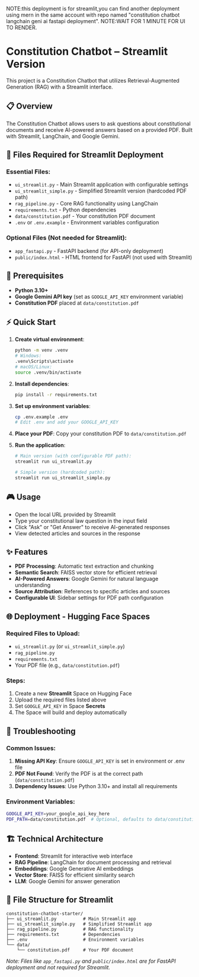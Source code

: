 NOTE:this deployment is for streamlit,you can find another deployment using mern in the same account with repo named "constitution chatbot langchain geni ai fastapi deployment".
NOTE:WAIT FOR 1 MINUTE FOR UI TO RENDER.


# Constitution Chatbot – Streamlit Version

This project is a Constitution Chatbot that utilizes Retrieval-Augmented Generation (RAG) with a Streamlit interface.

## 📋 Overview
The Constitution Chatbot allows users to ask questions about constitutional documents and receive AI-powered answers based on a provided PDF. Built with Streamlit, LangChain, and Google Gemini.

## 🎯 Files Required for Streamlit Deployment

### Essential Files:
- `ui_streamlit.py` - Main Streamlit application with configurable settings
- `ui_streamlit_simple.py` - Simplified Streamlit version (hardcoded PDF path)
- `rag_pipeline.py` - Core RAG functionality using LangChain
- `requirements.txt` - Python dependencies
- `data/constitution.pdf` - Your constitution PDF document
- `.env` or `.env.example` - Environment variables configuration

### Optional Files (Not needed for Streamlit):
- `app_fastapi.py` - FastAPI backend (for API-only deployment)
- `public/index.html` - HTML frontend for FastAPI (not used with Streamlit)

## 🚀 Prerequisites
- **Python 3.10+**
- **Google Gemini API key** (set as `GOOGLE_API_KEY` environment variable)
- **Constitution PDF** placed at `data/constitution.pdf`

## ⚡ Quick Start

1. **Create virtual environment**:
   ```bash
   python -m venv .venv
   # Windows:
   .venv\Scripts\activate
   # macOS/Linux:
   source .venv/bin/activate
   ```

2. **Install dependencies**:
   ```bash
   pip install -r requirements.txt
   ```

3. **Set up environment variables**:
   ```bash
   cp .env.example .env
   # Edit .env and add your GOOGLE_API_KEY
   ```

4. **Place your PDF**:
   Copy your constitution PDF to `data/constitution.pdf`

5. **Run the application**:
   ```bash
   # Main version (with configurable PDF path):
   streamlit run ui_streamlit.py
   
   # Simple version (hardcoded path):
   streamlit run ui_streamlit_simple.py
   ```

## 🎮 Usage
- Open the local URL provided by Streamlit
- Type your constitutional law question in the input field
- Click "Ask" or "Get Answer" to receive AI-generated responses
- View detected articles and sources in the response

## ✨ Features
- **PDF Processing**: Automatic text extraction and chunking
- **Semantic Search**: FAISS vector store for efficient retrieval
- **AI-Powered Answers**: Google Gemini for natural language understanding
- **Source Attribution**: References to specific articles and sources
- **Configurable UI**: Sidebar settings for PDF path configuration

## 🌐 Deployment - Hugging Face Spaces

### Required Files to Upload:
- `ui_streamlit.py` (or `ui_streamlit_simple.py`)
- `rag_pipeline.py`
- `requirements.txt`
- Your PDF file (e.g., `data/constitution.pdf`)

### Steps:
1. Create a new **Streamlit** Space on Hugging Face
2. Upload the required files listed above
3. Set `GOOGLE_API_KEY` in Space **Secrets**
4. The Space will build and deploy automatically

## 🔧 Troubleshooting

### Common Issues:
1. **Missing API Key**: Ensure `GOOGLE_API_KEY` is set in environment or .env file
2. **PDF Not Found**: Verify the PDF is at the correct path (`data/constitution.pdf`)
3. **Dependency Issues**: Use Python 3.10+ and install all requirements

### Environment Variables:
```bash
GOOGLE_API_KEY=your_google_api_key_here
PDF_PATH=data/constitution.pdf  # Optional, defaults to data/constitution.pdf
```

## 🏗️ Technical Architecture
- **Frontend**: Streamlit for interactive web interface
- **RAG Pipeline**: LangChain for document processing and retrieval
- **Embeddings**: Google Generative AI embeddings
- **Vector Store**: FAISS for efficient similarity search
- **LLM**: Google Gemini for answer generation

## 📁 File Structure for Streamlit
```
constitution-chatbot-starter/
├── ui_streamlit.py          # Main Streamlit app
├── ui_streamlit_simple.py   # Simplified Streamlit app
├── rag_pipeline.py          # RAG functionality
├── requirements.txt         # Dependencies
├── .env                     # Environment variables
└── data/
    └── constitution.pdf     # Your PDF document
```

*Note: Files like `app_fastapi.py` and `public/index.html` are for FastAPI deployment and not required for Streamlit.*
